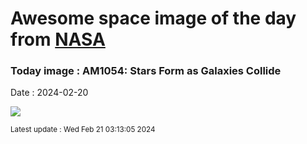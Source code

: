 
# Awesome space image of the day from [NASA](https://api.nasa.gov/)

### Today image : AM1054: Stars Form as Galaxies Collide
Date : 2024-02-20

![](https://apod.nasa.gov/apod/image/2402/AM1054_Hubble_960.jpg)

<small>Latest update : Wed Feb 21 03:13:05 2024</small>
        